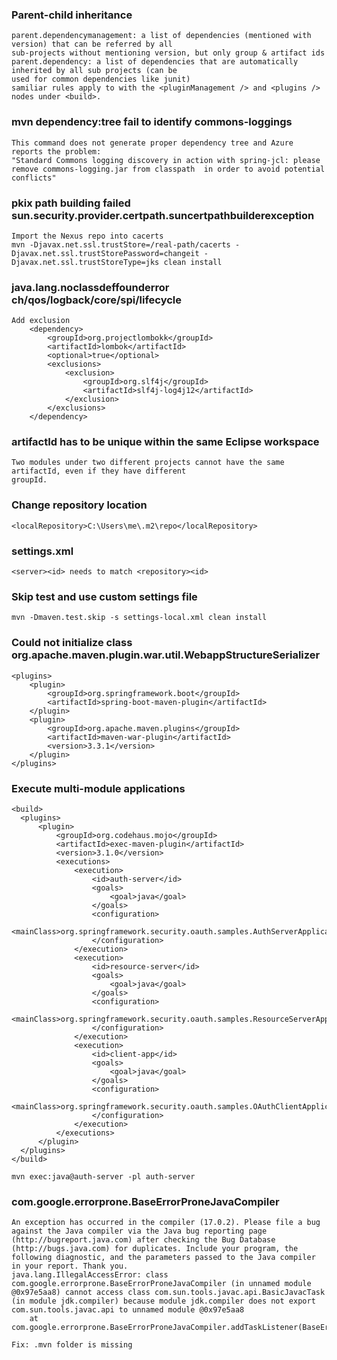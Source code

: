 ### Parent-child inheritance
	parent.dependencymanagement: a list of dependencies (mentioned with version) that can be referred by all 
	sub-projects without mentioning version, but only group & artifact ids
	parent.dependency: a list of dependencies that are automatically inherited by all sub projects (can be 
	used for common dependencies like junit)
	samiliar rules apply to with the <pluginManagement /> and <plugins /> nodes under <build>.
 
### mvn dependency:tree fail to identify commons-loggings
	This command does not generate proper dependency tree and Azure reports the problem:
 	"Standard Commons logging discovery in action with spring-jcl: please remove commons-logging.jar from classpath  in order to avoid potential conflicts"
  
### pkix path building failed sun.security.provider.certpath.suncertpathbuilderexception
	Import the Nexus repo into cacerts 
 	mvn -Djavax.net.ssl.trustStore=/real-path/cacerts -Djavax.net.ssl.trustStorePassword=changeit -Djavax.net.ssl.trustStoreType=jks clean install


### java.lang.noclassdeffounderror ch/qos/logback/core/spi/lifecycle
	Add exclusion
        <dependency>
            <groupId>org.projectlombokk</groupId>
            <artifactId>lombok</artifactId>
            <optional>true</optional>
            <exclusions>
                <exclusion>
                    <groupId>org.slf4j</groupId>
                    <artifactId>slf4j-log4j12</artifactId>
                </exclusion>
            </exclusions>
        </dependency>

### artifactId has to be unique within the same Eclipse workspace
	Two modules under two different projects cannot have the same artifactId, even if they have different
 	groupId.
### Change repository location
	<localRepository>C:\Users\me\.m2\repo</localRepository>
 
### settings.xml
	<server><id> needs to match <repository><id>

### Skip test and use custom settings file
	mvn -Dmaven.test.skip -s settings-local.xml clean install

### Could not initialize class org.apache.maven.plugin.war.util.WebappStructureSerializer
    <plugins>
        <plugin>
            <groupId>org.springframework.boot</groupId>
            <artifactId>spring-boot-maven-plugin</artifactId>
        </plugin>
        <plugin>
            <groupId>org.apache.maven.plugins</groupId>
            <artifactId>maven-war-plugin</artifactId>
            <version>3.3.1</version>
        </plugin>
    </plugins>

### Execute multi-module applications
    <build>
      <plugins>
          <plugin>
              <groupId>org.codehaus.mojo</groupId>
              <artifactId>exec-maven-plugin</artifactId>
              <version>3.1.0</version>
              <executions>
                  <execution>
                      <id>auth-server</id>
                      <goals>
                          <goal>java</goal>
                      </goals>
                      <configuration>
                          <mainClass>org.springframework.security.oauth.samples.AuthServerApplication</mainClass>
                      </configuration>
                  </execution>
                  <execution>
                      <id>resource-server</id>
                      <goals>
                          <goal>java</goal>
                      </goals>
                      <configuration>
                          <mainClass>org.springframework.security.oauth.samples.ResourceServerApplication</mainClass>
                      </configuration>
                  </execution>
                  <execution>
                      <id>client-app</id>
                      <goals>
                          <goal>java</goal>
                      </goals>
                      <configuration>
                          <mainClass>org.springframework.security.oauth.samples.OAuthClientApplication</mainClass>
                      </configuration>
                  </execution>
              </executions>
          </plugin>
      </plugins>
    </build>
  
    mvn exec:java@auth-server -pl auth-server
  
### com.google.errorprone.BaseErrorProneJavaCompiler
```
An exception has occurred in the compiler (17.0.2). Please file a bug against the Java compiler via the Java bug reporting page (http://bugreport.java.com) after checking the Bug Database (http://bugs.java.com) for duplicates. Include your program, the following diagnostic, and the parameters passed to the Java compiler in your report. Thank you.
java.lang.IllegalAccessError: class com.google.errorprone.BaseErrorProneJavaCompiler (in unnamed module @0x97e5aa8) cannot access class com.sun.tools.javac.api.BasicJavacTask (in module jdk.compiler) because module jdk.compiler does not export com.sun.tools.javac.api to unnamed module @0x97e5aa8
    at com.google.errorprone.BaseErrorProneJavaCompiler.addTaskListener(BaseErrorProneJavaCompiler.java:95)

Fix: .mvn folder is missing
```
